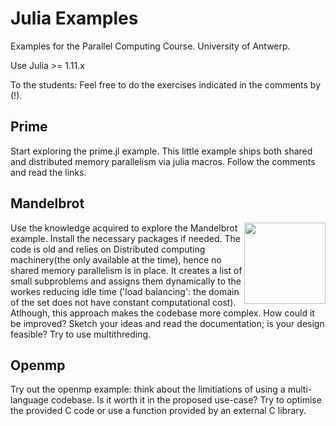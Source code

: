 # Julia Examples

Examples for the Parallel Computing Course.
University of Antwerp.

Use Julia >= 1.11.x

To the students: Feel free to do the exercises indicated in the comments by (!).

## Prime
Start exploring the prime.jl example. This little example ships both shared and distributed memory parallelism via julia macros.
Follow the comments and read the links.

## Mandelbrot
<img src="https://github.com/user-attachments/assets/c9de94ce-d44a-45a3-b1a1-3e7113cf3a70" width="130" align="right">

Use the knowledge acquired to explore the Mandelbrot example.
Install the necessary packages if needed.
The code is old and relies on Distributed computing machinery(the only available at the time), hence no shared memory parallelism is in place.
It creates a list of small subproblems and assigns them dynamically to the workes reducing idle time ('load balancing': the domain of the set does not have constant computational cost). Atlhough, this approach makes the codebase more complex.
How could it be improved? Sketch your ideas and read the documentation; is your design feasible?
Try to use multithreding.




## Openmp
Try out the openmp example: think about the limitiations of using a multi-language codebase. Is it worth it in the proposed use-case?
Try to optimise the provided C code or use a function provided by an external C library.
